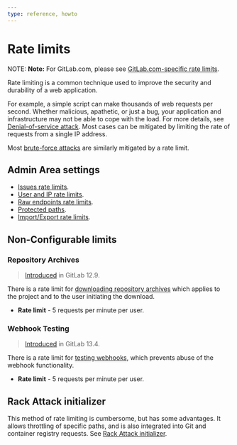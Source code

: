 ```yaml
---
type: reference, howto
---
```


# Rate limits

NOTE: **Note:**
For GitLab.com, please see
[GitLab.com-specific rate limits](../user/gitlab_com/index.md#gitlabcom-specific-rate-limits).

Rate limiting is a common technique used to improve the security and durability
of a web application.

For example, a simple script can make thousands of web requests per second.
Whether malicious, apathetic, or just a bug, your application and infrastructure
may not be able to cope with the load. For more details, see
[Denial-of-service attack](https://en.wikipedia.org/wiki/Denial-of-service_attack).
Most cases can be mitigated by limiting the rate of requests from a single IP address.

Most [brute-force attacks](https://en.wikipedia.org/wiki/Brute-force_attack) are
similarly mitigated by a rate limit.

## Admin Area settings

- [Issues rate limits](../user/admin_area/settings/rate_limit_on_issues_creation.md).
- [User and IP rate limits](../user/admin_area/settings/user_and_ip_rate_limits.md).
- [Raw endpoints rate limits](../user/admin_area/settings/rate_limits_on_raw_endpoints.md).
- [Protected paths](../user/admin_area/settings/protected_paths.md).
- [Import/Export rate limits](../user/admin_area/settings/import_export_rate_limits.md).

## Non-Configurable limits

### Repository Archives

> [Introduced](https://gitlab.com/gitlab-org/gitlab/-/merge_requests/25750) in GitLab 12.9.

There is a rate limit for [downloading repository archives](../api/repositories.md#get-file-archive) which applies to the project and to the user initiating the download.

- **Rate limit** - 5 requests per minute per user.

### Webhook Testing

> [Introduced](https://gitlab.com/gitlab-org/gitlab/-/merge_requests/25750) in GitLab 13.4.

There is a rate limit for [testing webhooks](../user/project/integrations/webhooks.md#testing-webhooks), which prevents abuse of the webhook functionality.

- **Rate limit** - 5 requests per minute per user.

## Rack Attack initializer

This method of rate limiting is cumbersome, but has some advantages. It allows
throttling of specific paths, and is also integrated into Git and container
registry requests. See [Rack Attack initializer](rack_attack.md).
